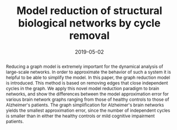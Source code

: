 ---
title: 'Model reduction of structural biological networks by cycle removal'

# Authors
# If you created a profile for a user (e.g. the default `admin` user), write the username (folder name) here
# and it will be replaced with their full name and linked to their profile.
authors:
  - Amirhessam Tahmassebi
  - Behshad Mohebali
  - admin
  - Uwe Meyer-Baese
  - Katja Pinker
  - Anke Meyer-Baese

# Author notes (optional)
author_notes: ''

date: '2019-05-02'
doi: ''

# Schedule page publish date (NOT publication's date).
publishDate: ''

# Publication type.
# Legend: 0 = Uncategorized; 1 = Conference paper; 2 = Journal article;
# 3 = Preprint / Working Paper; 4 = Report; 5 = Book; 6 = Book section;
# 7 = Thesis; 8 = Patent
publication_types: ['1']

# Publication name and optional abbreviated publication name.
publication: In *Proceedings of the SPIE, Smart Biomedical and Physiological Sensor Technology XV*
publication_short: ''

abstract: "Reducing a graph model is extremely important for the dynamical analysis of large-scale networks. In order to approximate the behavior of such a system it is helpful to be able to simplify the model. In this paper, the graph reduction model is introduced. This method is based on removing edges that close independent cycles in the graph. We apply this novel model reduction paradigm to brain networks, and show the differences between the model approximation error for various brain network graphs ranging from those of healthy controls to those of Alzheimer's patients. The graph simplification for Alzheimer's brain networks yields the smallest approximation error, since the number of independent cycles is smaller than in either the healthy controls or mild cognitive impairment patients."

# Summary. An optional shortened abstract.
summary: ''

tags: ['Neural networks', 'Sensitivity analysis', 'Systems', 'Data science']

# Display this page in the Featured widget?
featured: false

# Custom links (uncomment lines below)
links:
  - name: Published version
    url: 'https://www.spiedigitallibrary.org/conference-proceedings-of-spie/11020/110200A/Determining-driver-nodes-in-dynamic-signed-biological-networks/10.1117/12.2519550.short'

url_pdf: ''
url_code: ''
url_dataset: ''
url_poster: ''
url_project: ''
url_slides: ''
url_source: ''
url_video: ''

# Featured image
# To use, add an image named `featured.jpg/png` to your page's folder.
image:
  caption: ''
  focal_point: ''
  preview_only: false

# Associated Projects (optional).
#   Associate this publication with one or more of your projects.
#   Simply enter your project's folder or file name without extension.
#   E.g. `internal-project` references `content/project/internal-project/index.md`.
#   Otherwise, set `projects: []`.
projects: []

# Slides (optional).
#   Associate this publication with Markdown slides.
#   Simply enter your slide deck's filename without extension.
#   E.g. `slides: "example"` references `content/slides/example/index.md`.
#   Otherwise, set `slides: ""`.
slides: ""
---